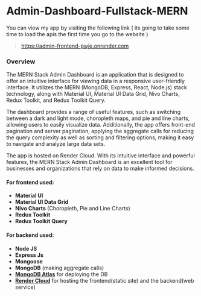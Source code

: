 # Admin-Dashboard-Fullstack-MERN

You can view my app by visiting the following link ( its going to take some time to load the apis the first time you go to the website ) 
> https://admin-frontend-pwje.onrender.com

### Overview
The MERN Stack Admin Dashboard is an application that is designed to offer an intuitive interface for viewing data in a responsive user-friendly interface. It utilizes the MERN (MongoDB, Express, React, Node.js) stack technology, along with Material UI, Material UI Data Grid, Nivo Charts, Redux Toolkit, and Redux Toolkit Query.

The dashboard provides a range of useful features, such as switching between a dark and light mode, choropleth maps, and pie and line charts, allowing users to easily visualize data. Additionally, the app offers front-end pagination and server pagination, applying the aggregate calls for reducing the query complexity as well as sorting and filtering options, making it easy to navigate and analyze large data sets.

The app is hosted on Render Cloud. With its intuitive interface and powerful features, the MERN Stack Admin Dashboard is an excellent tool for businesses and organizations that rely on data to make informed decisions.

#### For frontend used: 
 - **Material UI**
 - **Material UI Data Grid**
 - **Nivo Charts** (Choropleth, Pie and Line Charts)
 - **Redux Toolkit**
 - **Redux Toolkit Query**  
#### For backend used:
- **Node JS**
- **Express Js**
- **Mongoose**
- **MongoDB** (making aggregate calls)
- [**MongoDB Atlas**](https://www.mongodb.com/atlas/database) for deploying the DB
- [**Render Cloud**](https://render.com/) for hosting the frontend(static site) and the backend(web service)

